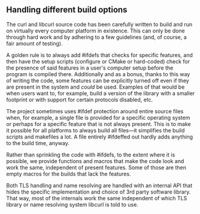 ## Handling different build options

The curl and libcurl source code has been carefully written to build and run
on virtually every computer platform in existence. This can only be done
through hard work and by adhering to a few guidelines (and, of course, a fair
amount of testing).

A golden rule is to always add #ifdefs that checks for specific features, and
then have the setup scripts (configure or CMake or hard-coded) check for the
presence of said features in a user's computer setup before the program is
compiled there. Additionally and as a bonus, thanks to this way of writing the
code, some features can be explicitly turned off even if they are present in
the system and *could* be used. Examples of that would be when users want to,
for example, build a version of the library with a smaller footprint or with
support for certain protocols disabled, etc.

The project sometimes uses #ifdef protection around entire source files when,
for example, a single file is provided for a specific operating system or
perhaps for a specific feature that is not always present. This is to make it
possible for all platforms to always build all files—it simplifies the build
scripts and makefiles a lot. A file entirely #ifdeffed out hardly adds anything
to the build time, anyway.

Rather than sprinkling the code with #ifdefs, to the extent where it is
possible, we provide functions and macros that make the code look and work the
same, independent of present features. Some of those are then empty macros for
the builds that lack the features.

Both TLS handling and name resolving are handled with an internal API that
hides the specific implementation and choice of 3rd party software
library. That way, most of the internals work the same independent of which
TLS library or name resolving system libcurl is told to use.

